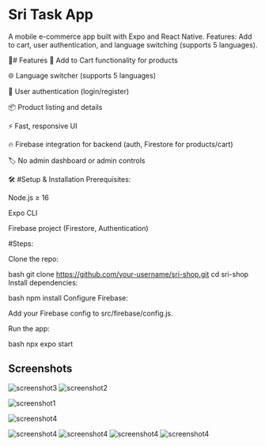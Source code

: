# Sri Task App
A mobile e-commerce app built with Expo and React Native.
Features: Add to cart, user authentication, and language switching (supports 5 languages).

🚀# Features
🛒 Add to Cart functionality for products

🌐 Language switcher (supports 5 languages)

👤 User authentication (login/register)

📦 Product listing and details

⚡ Fast, responsive UI

🔥 Firebase integration for backend (auth, Firestore for products/cart)

🏷️ No admin dashboard or admin controls

🛠️ #Setup & Installation
Prerequisites:

Node.js ≥ 16

Expo CLI

Firebase project (Firestore, Authentication)

#Steps:

Clone the repo:

bash
git clone https://github.com/your-username/sri-shop.git
cd sri-shop
Install dependencies:

bash
npm install
Configure Firebase:

Add your Firebase config to src/firebase/config.js.

Run the app:

bash
npx expo start

## Screenshots




![screenshot3](./screenshots/i.jpg)
![screenshot2](./screenshots/h.jpg)

![screenshot1](./screenshots/g.jpg)


![screenshot4](./screenshots/p3.png)

![screenshot4](./screenshots/p2.png)
![screenshot4](./screenshots/p4.png)
![screenshot4](./screenshots/p5.png)
![screenshot4](./screenshots/p1.png)
